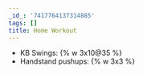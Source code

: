 ```yaml
---
_id_: '7417764137314885'
tags: []
title: Home Workout
---
```


- KB Swings: {% w 3x10@35 %}
- Handstand pushups: {% w 3x3 %}
